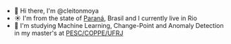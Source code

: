 - 👋 Hi there, I'm @cleitonmoya
- ☀️ I'm from the state of [Paraná](https://en.wikipedia.org/wiki/Paran%C3%A1_(state)), Brasil and I currently live in Rio
- 📘 I'm studying Machine Learning, Change-Point and Anomaly Detection in my master's at [PESC/COPPE/UFRJ](https://www.cos.ufrj.br/)
